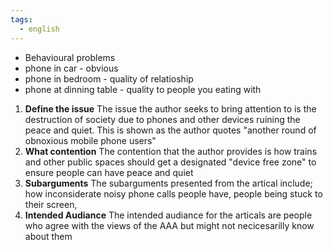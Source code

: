 ```yaml
---
tags:
  - english
---
```

- Behavioural problems
- phone in car - obvious
- phone in bedroom - quality of relatioship
- phone at dinning table - quality to people you eating with

1. **Define the issue**
The issue the author seeks to bring attention to is the destruction of society due to phones and other devices ruining the peace and quiet. This is shown as the author quotes "another round of obnoxious mobile phone users"
2. **What contention**
The contention that the author provides is how trains and other public spaces should get a designated "device free zone" to ensure people can have peace and quiet
3. **Subarguments**
The subarguments presented from the artical include; how inconsiderate noisy phone calls people have, people being stuck to their screen, 
4. **Intended Audiance**
The intended audiance for the articals are people who agree with the views of the AAA but might not necicesarilly know about them